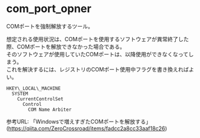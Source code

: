 ﻿com\_port\_opner
====
COMポートを強制解放するツール。<br>

想定される使用状況は、COMポートを使用するソフトウェアが異常終了した際、COMポートを解放できなかった場合である。<br>
そのソフトウェアが使用していたCOMポートは、以降使用ができなくなってしまう。<br>
これを解決するには、レジストリのCOMポート使用中フラグを書き換えればよい。<br>

```
HKEY\_LOCAL\_MACHINE
  SYSTEM
    CurrentControlSet
      Control
        COM Name Arbiter
```

参考URL:
「Windowsで増えすぎたCOMポートを解放する」(https://qiita.com/ZeroCrossroad/items/fadcc2a8cc33aaf18c26)
